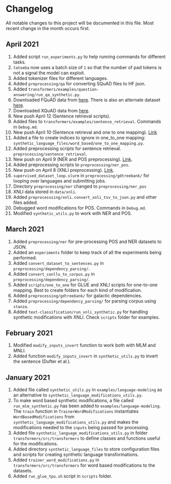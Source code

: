 # Changelog
All notable changes to this project will be documented in this file. Most recent change in the month occurs first.

## April 2021
1. Added script `run_experiments.py` to help running commands for different tasks.
1. `tatoeba` now uses a batch size of `1` so that the number of pad tokens is not a signal the model can exploit.
1. Added tokenizer files for different languages.
1. Added `preprocessing/qa` for converting SQuAD files to HF json.
1. Added `transformers/examples/question-answering/run_qa_synthetic.py`.
1. Downloaded FQuAD data from [here](https://fquad.illuin.tech). There is also an alternate dataset [here](https://github.com/Alikabbadj/French-SQuAD).
1. Downloaded XQuAD data from [here](https://github.com/deepmind/xquad).
1. New push April 12 (Sentence retrieval scripts).
1. Added files to `transformers/examples/sentence_retrieval`. Commands in `Debug.md`.
1. New push April 10 (Sentence retrieval and one to one mapping). [Link](https://github.com/ameet-1997/Multilingual/commit/4ecdb1e66981ecb6390afb344a72ed1995978843)
1. Added a  file to create indices to ignore in one_to_one mapping: `synthetic_language_files/word_based/one_to_one_mapping.py`.
1. Added preprocessing scripts for sentence retrieval. `preprocessing/sentence_retrieval`.
1. New push on April 9 (NER and POS preprocessing). [Link](https://github.com/ameet-1997/Multilingual/commit/9456acdb4cc4ef46d634a883e5ba94cf1fb1cded).
1. Added preprocessing scripts to `preprocessing/ner_pos`.
1. New push on April 8 (XNLI preprocessing). [Link](https://github.com/ameet-1997/Multilingual/commit/649d916b99e0cbcda3fa8e14c390fcc15af954a4).
1. `supervised_dataset_loop.slurm` in `preprocessing/gdtreebank/` for looping over languages and submitting jobs.
1. Directory `preprocessing/ner` changed to `preprocessing/ner_pos`
1. XNLI data stored in `data/xnli`.
1. Added `preprocesssing/xnli`. `convert_xnli_tsv_to_json.py` and other files added. 
1. Debugged word modifications for POS. Commands in `Debug.md`.
1. Modified `synthetic_utils.py` to work with NER and POS.

## March 2021
1. Added `preprocessing/ner` for pre-processing POS and NER datasets to JSON.
1. Added an `experiments` folder to keep track of all the experiments being performed.
1. Added `convert_dataset_to_sentences.py` in `preprocessing/dependency_parsing/`.
1. Added `convert_conllu_to_corpus.py` in `preprocessing/dependency_parsing/`.
1. Added `scripts/one_to_one` for GLUE and XNLI scripts for one-to-one mapping. Best to create folders for each kind of modification.
1. Added `preprocessing/gdtreebank/` for galactic dependencies.
1. Added `preprocessing/dependency_parsing/` for parsing corpus using `stanza`.
1. Added `text-classification/run_xnli_synthetic.py` for handling synthetic modifications with XNLI. Check `scripts` folder for examples.

## February 2021
1. Modified `modify_inputs_invert` function to work both with MLM and MNLI.
1. Added function `modify_inputs_invert` in `synthetic_utils.py` to invert the sentence (Dufter et al.).

## January 2021
1. Added file called `synthetic_utils.py` in `examples/language-modeling` as an alternative to `synthetic_language_modifications_utils.py`.
1. To make word based synthetic modifications, a file called `run_mlm_synthetic.py` has been added to `examples/language-modeling`. The `train` function in `TrainerWordModifications` instantiates `WordBasedModifications` from `synthetic_language_modifications_utils.py` and makes the modifications needed to the `inputs` being passed for processing.
1. Added file `synthetic_language_modifications_utils.py` in folder `transformers/src/transformers` to define classes and functions useful for the modifications.
1. Added directory `synthetic_language_files` to store configuration files and scripts for creating synthetic language transformations.
1. Added `trainer_word_modifications.py` in `transformers/src/transformers` for word based modifications to the datasets.
1. Added `run_glue_tpu.sh` script in `scripts` folder.